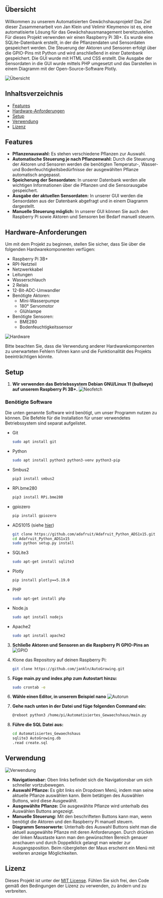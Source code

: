 ## Übersicht

Willkommen zu unserem Automatisierten Gewächshausprojekt! Das Ziel dieser Zusammenarbeit von Jan Klein und Velimir Kleymenov ist es, eine automatisierte Lösung für das Gewächshausmanagement bereitzustellen. Für dieses Projekt verwenden wir einen Raspberry Pi 3B+. Es wurde eine SQLite-Datenbank erstellt, in der die Pflanzendaten und Sensordaten gespeichert werden. Die Steuerung der Aktoren und Sensoren erfolgt über die GPIO-Pins mit Python und wird anschließend in einer Datenbank gespeichert. Die GUI wurde mit HTML und CSS erstellt. Die Ausgabe der Sensordaten in die GUI wurde mittels PHP umgesetzt und das Darstellen in einem Diagramm mit der Open-Source-Software Plotly.

![Übersicht](Overview.png)

## Inhaltsverzeichnis

- [Features](#features)
- [Hardware-Anforderungen](#hardware-anforderungen)
- [Setup](#setup)
- [Verwendung](#verwendung)
- [Lizenz](#lizenz)

## Features

- **Pflanzenauswahl:** Es stehen verschiedene Pflanzen zur Auswahl.
- **Automatische Steuerung je nach Pflanzenwahl:** Durch die Steuerung der Aktoren und Sensoren werden die benötigten Temperatur-, Wasser- und Bodenfeuchtigkeitsbedürfnisse der ausgewählten Pflanze automatisch angepasst.
- **Speicherung der Sensordaten:** In unserer Datenbank werden alle wichtigen Informationen über die Pflanzen und die Sensorausgabe gespeichert.
- **Ausgabe der aktuellen Sensordaten:** In unserer GUI werden die Sensordaten aus der Datenbank abgefragt und in einem Diagramm dargestellt.
- **Manuelle Steuerung möglich:** In unserer GUI können Sie auch den Raspberry Pi sowie Aktoren und Sensoren bei Bedarf manuell steuern.

## Hardware-Anforderungen

Um mit dem Projekt zu beginnen, stellen Sie sicher, dass Sie über die folgenden Hardwarekomponenten verfügen:

- Raspberry Pi 3B+
- RPI-Netzteil
- Netzwerkkabel
- Leitungen
- Wasserschlauch
- 2 Relais
- 12-Bit-ADC-Umwandler
- Benötigte Aktoren:
  - Mini-Wasserpumpe
  - 180° Servomotor
  - Glühlampe
- Benötigte Sensoren:
  - BME280
  - Bodenfeuchtigkeitssensor

![Hardware](Hardware.png)

Bitte beachten Sie, dass die Verwendung anderer Hardwarekomponenten zu unerwarteten Fehlern führen kann und die Funktionalität des Projekts beeinträchtigen könnte.

## Setup

1. **Wir verwenden das Betriebssystem Debian GNU/Linux 11 (bullseye) auf unserem Raspberry Pi 3B+.**
![Neofetch](OS.png)

### Benötigte Software

Die unten genannte Software wird benötigt, um unser Programm nutzen zu können. Die Befehle für die Installation für unser verwendetes Betriebssystem sind separat aufgelistet.

- Git

    ```bash
    sudo apt install git
    ```

- Python

    ```bash
    sudo apt install python3 python3-venv python3-pip
    ```

- Smbus2

    ```bash
    pip3 install smbus2
    ```

- RPi.bme280

    ```bash
    pip3 install RPi.bme280
    ```

- gpiozero

    ```bash
    pip install gpiozero
    ```

- ADS1015 (siehe [hier](https://learn.adafruit.com/raspberry-pi-analog-to-digital-converters/ads1015-slash-ads1115))

    ```bash
    git clone https://github.com/adafruit/Adafruit_Python_ADS1x15.git
    cd Adafruit_Python_ADS1x15
    sudo python setup.py install
    ```

- SQLite3

    ```bash
    sudo apt-get install sqlite3
    ```

- Plotly

    ```bash
    pip install plotly==5.19.0
    ```

- PHP

    ```bash
    sudo apt-get install php
    ```

- Node.js

    ```bash
    sudo apt install nodejs
    ```

- Apache2

    ```bash
    sudo apt install apache2
    ```

3. **Schließe Aktoren und Sensoren an die Raspberry Pi GPIO-Pins an**
![GPIO](GPIO.png)

4. Klone das Repository auf deinen Raspberry Pi:

   ```bash
   git clone https://github.com/jankln/AutoGrowing.git
   ```

5. **Füge main.py und index.php zum Autostart hinzu:**

    ```bash
    sudo crontab -e
    ```

6. **Wähle einen Editor, in unserem Beispiel nano**
![Autorun](Autorun.png)

7. **Gehe nach unten in der Datei und füge folgenden Command ein:**
    ```bash
    @reboot python3 /home/pi/Automatisiertes_Gewaechshaus/main.py
    
    ```
8. **Führe die SQL Datei aus:**
    ```bash
    cd Automatisiertes_Gewaechshaus
    sqlite3 AutoGrowing.db
    .read create.sql
    ```

## Verwendung
![Verwendung](Verwendung.png)
- **Navigationsbar:** Oben links befindet sich die Navigationsbar um sich schneller vortzubewegen.
- **Auswahl Pflanze:** Es gibt links ein Dropdown Menü, indem man seine aktuelle Pflanze auswählen kann. Beim betätigen des Auswählen Buttons, wird diese Ausgewählt.
- **Ausgewählte Pflanze:** Die ausgewählte Pflanze wird unterhalb des Auswählen Buttons angezeigt.
- **Manuelle Steuerung:** Mit den beschrifteten Buttons kann man, wenn benötigt die Aktoren und den Raspberry Pi manuell steuern.
- **Diagramm Sensorwerte:** Unterhalb des Auswahl Buttons sieht man die aktuell ausgewählte Pflanze mit deren Anforderungen. Durch drücken der linken Maustaste kann man den gewünschten Bereich genauer anschauen und durch Doppelklick gelangt man wieder zur Ausgangsposition. Beim rübergleiten der Maus erscheint ein Menü mit weiteren anzeige Möglichkeiten.


## Lizenz

Dieses Projekt ist unter der [MIT License](LICENSE). Fühlen Sie sich frei, den Code gemäß den Bedingungen der Lizenz zu verwenden, zu ändern und zu verbreiten.